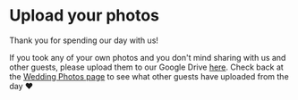 # Upload your photos

Thank you for spending our day with us!

If you took any of your own photos and you don't mind sharing with us and other guests, please upload them to our Google Drive [here](https://drive.google.com/drive/folders/1GVLJ7tchrvtl9qc23Try45HCkbU56fhU?usp=share_link). Check back at the [Wedding Photos page](https://massacciwedding.com/your-photos) to see what other guests have uploaded from the day ♥️
